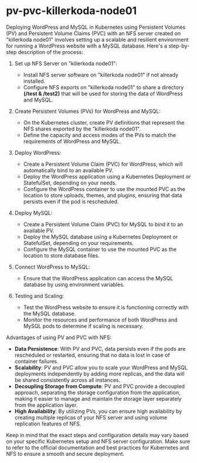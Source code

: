 # pv-pvc-killerkoda-node01
Deploying WordPress and MySQL in Kubernetes using Persistent Volumes (PV) and Persistent Volume Claims (PVC) with an NFS server created on "killerkoda node01" involves setting up a scalable and resilient environment for running a WordPress website with a MySQL database. Here's a step-by-step description of the process:

1. Set up NFS Server on "killerkoda node01":
   - Install NFS server software on "killerkoda node01" if not already installed.
   - Configure NFS exports on "killerkoda node01" to share a directory **(/test & /test2)** that will be used for storing the data of WordPress and MySQL.

2. Create Persistent Volumes (PVs) for WordPress and MySQL:
   - On the Kubernetes cluster, create PV definitions that represent the NFS shares exported by the "killerkoda node01".
   - Define the capacity and access modes of the PVs to match the requirements of WordPress and MySQL.

3. Deploy WordPress:
   - Create a Persistent Volume Claim (PVC) for WordPress, which will automatically bind to an available PV.
   - Deploy the WordPress application using a Kubernetes Deployment or StatefulSet, depending on your needs.
   - Configure the WordPress container to use the mounted PVC as the location to store uploads, themes, and plugins, ensuring that data persists even if the pod is rescheduled.

4. Deploy MySQL:
   - Create a Persistent Volume Claim (PVC) for MySQL to bind it to an available PV.
   - Deploy the MySQL database using a Kubernetes Deployment or StatefulSet, depending on your requirements.
   - Configure the MySQL container to use the mounted PVC as the location to store database files.

5. Connect WordPress to MySQL:
   - Ensure that the WordPress application can access the MySQL database by using environment variables.

6. Testing and Scaling:
   - Test the WordPress website to ensure it is functioning correctly with the MySQL database.
   - Monitor the resources and performance of both WordPress and MySQL pods to determine if scaling is necessary.

Advantages of using PV and PVC with NFS:
- **Data Persistence**: With PV and PVC, data persists even if the pods are rescheduled or restarted, ensuring that no data is lost in case of container failures.
- **Scalability**: PV and PVC allow you to scale your WordPress and MySQL deployments independently by adding more replicas, and the data will be shared consistently across all instances.
- **Decoupling Storage from Compute**: PV and PVC provide a decoupled approach, separating the storage configuration from the application, making it easier to manage and maintain the storage layer separately from the application layer.
- **High Availability**: By utilizing PVs, you can ensure high availability by creating multiple replicas of your NFS server and using volume replication features of NFS.

Keep in mind that the exact steps and configuration details may vary based on your specific Kubernetes setup and NFS server configuration. Make sure to refer to the official documentation and best practices for Kubernetes and NFS to ensure a smooth and secure deployment.

